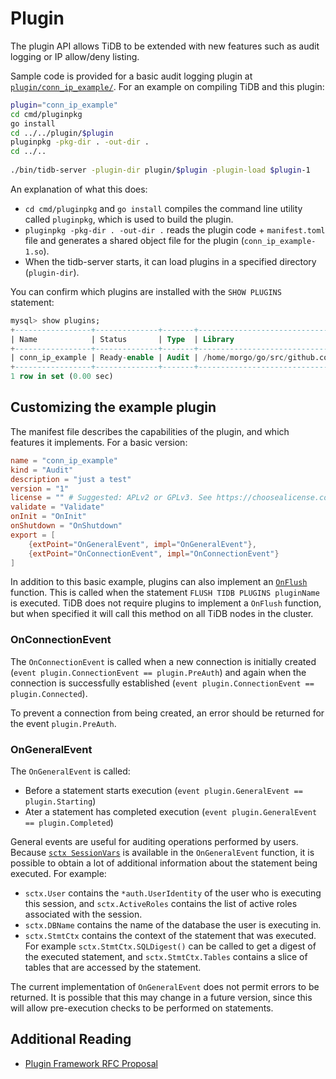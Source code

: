 # Plugin

The plugin API allows TiDB to be extended with new features such as audit logging or IP allow/deny listing.

Sample code is provided for a basic audit logging plugin at [`plugin/conn_ip_example/`](https://github.com/pingcap/tidb/tree/master/pkg/plugin/conn_ip_example). For an example on compiling TiDB and this plugin:

```bash
plugin="conn_ip_example"
cd cmd/pluginpkg
go install
cd ../../plugin/$plugin
pluginpkg -pkg-dir . -out-dir .
cd ../..
 
./bin/tidb-server -plugin-dir plugin/$plugin -plugin-load $plugin-1
```

An explanation of what this does:

- `cd cmd/pluginpkg` and `go install` compiles the command line utility called `pluginpkg`, which is used to build the plugin.
- `pluginpkg -pkg-dir . -out-dir .` reads the plugin code + `manifest.toml` file and generates a shared object file for the plugin (`conn_ip_example-1.so`).
- When the tidb-server starts, it can load plugins in a specified directory (`plugin-dir`).

You can confirm which plugins are installed with the `SHOW PLUGINS` statement:

```sql
mysql> show plugins;
+-----------------+--------------+-------+--------------------------------------------------------------------------------------+---------+---------+
| Name            | Status       | Type  | Library                                                                              | License | Version |
+-----------------+--------------+-------+--------------------------------------------------------------------------------------+---------+---------+
| conn_ip_example | Ready-enable | Audit | /home/morgo/go/src/github.com/morgo/tidb/plugin/conn_ip_example/conn_ip_example-1.so |         | 1       |
+-----------------+--------------+-------+--------------------------------------------------------------------------------------+---------+---------+
1 row in set (0.00 sec)
```

## Customizing the example plugin

The manifest file describes the capabilities of the plugin, and which features it implements. For a basic version:

```toml
name = "conn_ip_example"
kind = "Audit"
description = "just a test"
version = "1"
license = "" # Suggested: APLv2 or GPLv3. See https://choosealicense.com/ for details
validate = "Validate"
onInit = "OnInit"
onShutdown = "OnShutdown"
export = [
    {extPoint="OnGeneralEvent", impl="OnGeneralEvent"},
    {extPoint="OnConnectionEvent", impl="OnConnectionEvent"}
]
```

In addition to this basic example, plugins can also implement an [`OnFlush`](https://github.com/pingcap/tidb/blob/d58d39e9476f2503a1e8790f78a0d25272d0aabe/plugin/spi.go#L51) function. This is called when the statement `FLUSH TIDB PLUGINS pluginName` is executed. TiDB does not require plugins to implement a `OnFlush` function, but when specified it will call this method on all TiDB nodes in the cluster.

### OnConnectionEvent

The `OnConnectionEvent` is called when a new connection is initially created (`event plugin.ConnectionEvent == plugin.PreAuth`) and again when the connection is successfully established (`event plugin.ConnectionEvent == plugin.Connected`).

To prevent a connection from being created, an error should be returned for the event `plugin.PreAuth`.

### OnGeneralEvent

The `OnGeneralEvent` is called:
- Before a statement starts execution (`event plugin.GeneralEvent == plugin.Starting`)
- Ater a statement has completed execution (`event plugin.GeneralEvent == plugin.Completed`)

General events are useful for auditing operations performed by users. Because [`sctx SessionVars`](https://github.com/pingcap/tidb/blob/b2a1d21284b75e3137f499d8954071a7b32f7b3b/sessionctx/variable/session.go#L432-L436) is available in the `OnGeneralEvent` function, it is possible to obtain a lot of additional information about the statement being executed. For example:

* `sctx.User` contains the `*auth.UserIdentity` of the user who is executing this session, and `sctx.ActiveRoles` contains the list of active roles associated with the session.
* `sctx.DBName` contains the name of the database the user is executing in.
* `sctx.StmtCtx` contains the context of the statement that was executed. For example `sctx.StmtCtx.SQLDigest()` can be called to get a digest of the executed statement, and `sctx.StmtCtx.Tables` contains a slice of tables that are accessed by the statement.

The current implementation of `OnGeneralEvent` does not permit errors to be returned. It is possible that this may change in a future version, since this will allow pre-execution checks to be performed on statements.

## Additional Reading

* [Plugin Framework RFC Proposal](https://github.com/pingcap/tidb/blob/master/docs/design/2018-12-10-plugin-framework.md)

